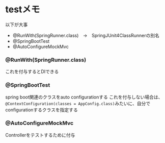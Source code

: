 # testメモ

以下が大事

* @RunWith(SpringRunner.class)　→　SpringJUnit4ClassRunnerの別名
* @SpringBootTest
* @AutoConfigureMockMvc

### @RunWith(SpringRunner.class)

これを付与するとDIできる

### @SpringBootTest

spring boot関連のクラスをauto configurationする
これを付与しない場合は、`@ContextConfiguration(classes = AppConfig.class)`みたいに、自分でconfigurationするクラスを指定する

### @AutoConfigureMockMvc

Controllerをテストするために付与